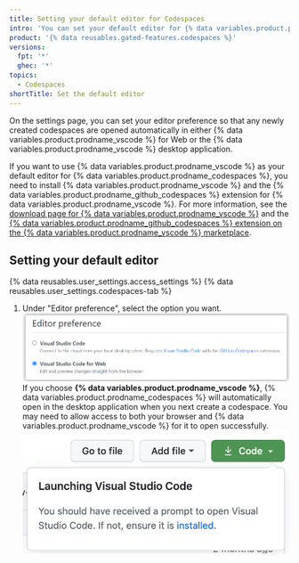 ```yaml
---
title: Setting your default editor for Codespaces
intro: 'You can set your default editor for {% data variables.product.prodname_codespaces %} in your personal settings page.'
product: '{% data reusables.gated-features.codespaces %}'
versions:
  fpt: '*'
  ghec: '*'
topics:
  - Codespaces
shortTitle: Set the default editor
---
```


On the settings page, you can set your editor preference so that any newly created codespaces are opened automatically in either {% data variables.product.prodname_vscode %} for Web or the {% data variables.product.prodname_vscode %} desktop application.

If you want to use {% data variables.product.prodname_vscode %} as your default editor for {% data variables.product.prodname_codespaces %}, you need to install {% data variables.product.prodname_vscode %} and the {% data variables.product.prodname_github_codespaces %} extension for {% data variables.product.prodname_vscode %}. For more information, see the [download page for {% data variables.product.prodname_vscode %}](https://code.visualstudio.com/download/) and the [{% data variables.product.prodname_github_codespaces %} extension on the {% data variables.product.prodname_vscode %} marketplace](https://marketplace.visualstudio.com/items?itemName=GitHub.codespaces).

## Setting your default editor

{% data reusables.user_settings.access_settings %}
{% data reusables.user_settings.codespaces-tab %}
1. Under "Editor preference", select the option you want.
   ![Setting your editor](/assets/images/help/codespaces/select-default-editor.png)
   If you choose **{% data variables.product.prodname_vscode %}**, {% data variables.product.prodname_codespaces %} will automatically open in the desktop application when you next create a codespace. You may need to allow access to both your browser and {% data variables.product.prodname_vscode %} for it to open successfully.
   ![Setting your editor](/assets/images/help/codespaces/launch-default-editor.png)
